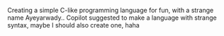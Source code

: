 Creating a simple C-like programming language for fun, with a strange name Ayeyarwady..
Copilot suggested to make a language with strange syntax, maybe I should also create one, haha
